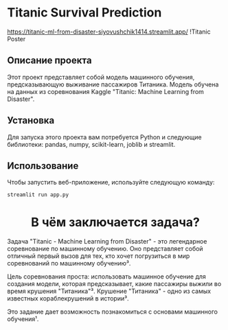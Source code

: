 # Titanic Survival Prediction
https://titanic-ml-from-disaster-siyovushchik1414.streamlit.app/
!Titanic Poster

## Описание проекта

Этот проект представляет собой модель машинного обучения, предсказывающую выживание пассажиров Титаника. Модель обучена на данных из соревнования Kaggle "Titanic: Machine Learning from Disaster".

## Установка

Для запуска этого проекта вам потребуется Python и следующие библиотеки: pandas, numpy, scikit-learn, joblib и streamlit.

## Использование

Чтобы запустить веб-приложение, используйте следующую команду:

```bash
streamlit run app.py
```
<h1><center>В чём заключается задача?</center></h1>

 Задача "Titanic - Machine Learning from Disaster" - это легендарное соревнование по машинному обучению. Оно представляет собой отличный первый вызов для тех, кто хочет погрузиться в мир соревнований по машинному обучению³.

 Цель соревнования проста: использовать машинное обучение для создания модели, которая предсказывает, какие пассажиры выжили во время крушения "Титаника"³. Крушение "Титаника" - одно из самых известных кораблекрушений в истории³.

 Это задание дает возможность познакомиться с основами машинного обучения¹.


